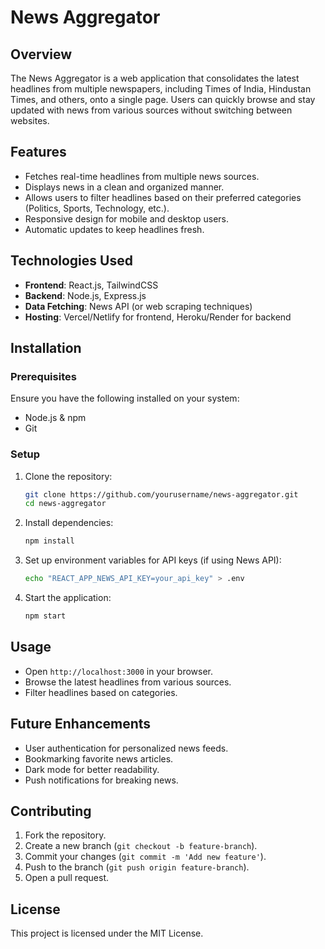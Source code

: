 # News Aggregator

## Overview

The News Aggregator is a web application that consolidates the latest headlines from multiple newspapers, including Times of India, Hindustan Times, and others, onto a single page. Users can quickly browse and stay updated with news from various sources without switching between websites.

## Features

- Fetches real-time headlines from multiple news sources.
- Displays news in a clean and organized manner.
- Allows users to filter headlines based on their preferred categories (Politics, Sports, Technology, etc.).
- Responsive design for mobile and desktop users.
- Automatic updates to keep headlines fresh.

## Technologies Used

- **Frontend**: React.js, TailwindCSS
- **Backend**: Node.js, Express.js
- **Data Fetching**: News API (or web scraping techniques)
- **Hosting**: Vercel/Netlify for frontend, Heroku/Render for backend

## Installation

### Prerequisites

Ensure you have the following installed on your system:

- Node.js & npm
- Git

### Setup

1. Clone the repository:
   ```sh
   git clone https://github.com/yourusername/news-aggregator.git
   cd news-aggregator
   ```
2. Install dependencies:
   ```sh
   npm install
   ```
3. Set up environment variables for API keys (if using News API):
   ```sh
   echo "REACT_APP_NEWS_API_KEY=your_api_key" > .env
   ```
4. Start the application:
   ```sh
   npm start
   ```

## Usage

- Open `http://localhost:3000` in your browser.
- Browse the latest headlines from various sources.
- Filter headlines based on categories.

## Future Enhancements

- User authentication for personalized news feeds.
- Bookmarking favorite news articles.
- Dark mode for better readability.
- Push notifications for breaking news.

## Contributing

1. Fork the repository.
2. Create a new branch (`git checkout -b feature-branch`).
3. Commit your changes (`git commit -m 'Add new feature'`).
4. Push to the branch (`git push origin feature-branch`).
5. Open a pull request.

## License

This project is licensed under the MIT License.

